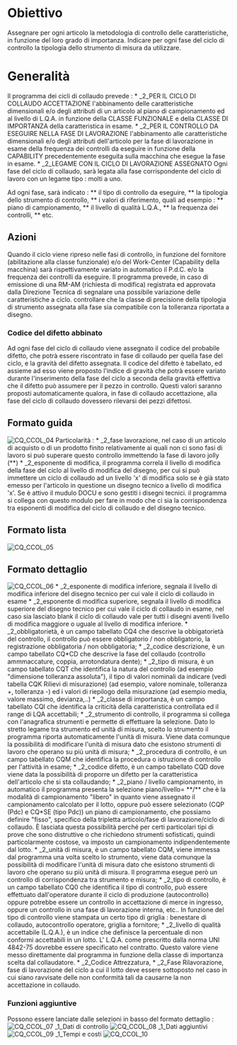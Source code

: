 # Obiettivo
Assegnare per ogni articolo la metodologia di controllo delle caratteristiche, in funzione del loro grado di importanza.
Indicare per ogni fase del ciclo di controllo la tipologia dello strumento di misura da utilizzare.

# Generalità
Il programma dei cicli di collaudo prevede : 
 \* _2_PER IL CICLO DI COLLAUDO ACCETTAZIONE
l'abbinamento delle caratteristiche dimensionali e/o degli attributi di un articolo al piano di campionamento ed al livello di L.Q.A. in funzione della CLASSE FUNZIONALE e della CLASSE DI IMPORTANZA della caratteristica in esame.
 \* _2_PER IL CONTROLLO DA ESEGUIRE NELLA FASE DI LAVORAZIONE
l'abbinamento alle caratteristiche dimensionali e/o degli attributi dell'articolo per la fase di lavorazione in esame della frequenza dei controlli da eseguire in funzione della CAPABILITY precedentemente eseguita sulla macchina che esegue la fase in esame.
 \* _2_LEGAME CON IL CICLO DI LAVORAZIONE ASSEGNATO
Ogni fase del ciclo di collaudo, sarà legata alla fase corrispondente del ciclo di lavoro con un legame tipo :  molti a uno.

Ad ogni fase, sarà indicato : 
 \*\* il tipo di controllo da eseguire,
 \*\* la tipologia dello strumento di controllo,
 \*\* i valori di riferimento, quali ad esempio : 
 \*\* piano di campionamento,
 \*\* il livello di qualità L.Q.A.,
 \*\* la frequenza dei controlli,
 \*\* etc.

## Azioni
Quando il ciclo viene ripreso nelle fasi di controllo, in funzione del fornitore (abilitazione alla classe funzionale) e/o del Work-Center (Capability della macchina) sarà rispettivamente variato in automatico il P.d.C. e/o la frequenza dei controlli da eseguire.
Il programma prevede, in caso di emissione di una RM-AM (richiesta di modifica) registrata ed approvata dalla Direzione Tecnica di segnalare una possibile variazione delle caratteristiche a ciclo. controllare che la classe di precisione della tipologia di strumento assegnata alla fase sia compatibile con la tolleranza riportata a disegno.

### Codice del difetto abbinato
Ad ogni fase del ciclo di collaudo viene assegnato il codice del probabile difetto, che potrà essere riscontrato in fase di collaudo per quella fase del ciclo, e la gravità del difetto assegnata. Il codice del difetto è tabellato, ed assieme ad esso viene proposto l'indice di gravità che potrà essere variato durante l'inserimento della fase del ciclo a seconda della gravità effettiva che il difetto può assumere per il pezzo in controllo.
Questi valori saranno proposti automaticamente qualora, in fase di collaudo accettazione, alla fase del ciclo di collaudo dovessero rilevarsi dei pezzi difettosi.

## Formato guida
![CQ_CCOL_04](https://doc.smeup.com/immagini/MBDOC_OGG-P_CQCM10/CQ_CCOL_04.png)
Particolarità : 
 \* _2_fase lavorazione, nel caso di un articolo di acquisto o di un prodotto finito relativamente ai quali non ci sono fasi di lavoro si può superare questo controllo immettendo la fase di lavoro jolly (\*\*)
 \* _2_esponente di modifica, il programma correla il livello di modifica della fase del ciclo al livello di modifica del disegno, per cui si può immettere  un ciclo di collaudo ad un livello 'x' di modifica solo se è già stato emesso per l'articolo in questione un disegno tecnico a livello di modifica 'x'. Se è attivo il mudulo DOCU e sono gestiti i disegni tecnici. il programma si collega con questo modulo per fare in modo che ci sia la corrispondenza tra esponenti di modifica del ciclo di collaudo e del disegno tecnico.

## Formato lista
![CQ_CCOL_05](https://doc.smeup.com/immagini/MBDOC_OGG-P_CQCM10/CQ_CCOL_05.png)
## Formato dettaglio
![CQ_CCOL_06](https://doc.smeup.com/immagini/MBDOC_OGG-P_CQCM10/CQ_CCOL_06.png)
 \* _2_esponente di modifica inferiore, segnala il livello di modifica inferiore del disegno tecnico per cui vale il  ciclo di collaudo in esame
 \* _2_esponente di modifica superiore, segnala il livello di modifica superiore del disegno tecnico per cui vale il  ciclo di collaudo in esame, nel caso sia lasciato blank il ciclo di collaudo vale per tutti i disegni aventi livello di modifica maggiore o uguale al livello di modifica inferiore.
 \* _2_obbligatorietà, è un campo tabellato CQ4 che descrive la obbigatorietà del controllo, il controllo può essere obbligatorio / non  obbligatorio, la registrazione obbligatoria / non obbligatoria;
 \* _2_codice descrizione,  è un campo tabellato CQ\*CD che descrive la fase del collaudo (controllo ammmaccature, coppia, arrotondatura dente);
 \* _2_tipo di misura, è un campo tabellato CQT che identifica la natura del controllo (ad esempio "dimensione tolleranza assoluta"), il tipo di valori nominali da indicare (vedi tabella CQK Rilievi di misurazione) (ad esempio, valore nominale, tolleranza +, tolleranza -) ed i valori di riepilogo della misurazione (ad esempio media, valore massimo, devianza,..)
 \* _2_classe di importanza, è un campo tabellato CQI che identifica la criticità della caratteristica controllata ed il range di LQA accettabili;
 \* _2_strumento di controllo, il programma si collega con l'anagrafica strumenti e permette di effettuare la selezione. Dato lo stretto legame tra strumento ed unità di misura, scelto lo strumento il programma riporta automaticamente l'unità di misura. Viene data comunque la possibilità di modificare l'unità di misura dato che esistono strumenti di lavoro che operano su più unità di misura;
 \* _2_procedura di controllo, è un campo tabellato CQM che identifica la procedura o istruzione di controllo per l'attività in esame;
 \* _2_codice difetto, è un campo tabellato CQD dove viene data la possibilità di proporre un difetto per la caratteristica dell'articolo che si sta collaudando;
 \* _2_piano / livello campionamento, in automatico il programma presenta la selezione piano/livello= \*\*/\*\* che è la modalità di campionamento "libero" in quanto viene assegnato il campionamento calcolato per il lotto, oppure può essere selezionato (CQP (Pdc) e CQ\*SE (tipo Pdc)) un piano di campionamento, che possiamo definire "fisso", specifico della tripletta articolo/fase di lavorazione/ciclo di collaudo. È lasciata questa possibilità perché  per certi particolari tipi di prove che sono distruttive o che richiedono strumenti sofisticati, quindi particolarmente costose, va imposto un  campionamento indipendentemente dal lotto.
 \* _2_unità di misura, è un campo tabellato CQM,  viene immessa dal programma una volta scelto lo strumento, viene data comunque la possibilità di modificare l'unità di misura dato che esistono strumenti di lavoro che operano su più unità di misura. Il programma esegue però un controllo di corrispondenza tra strumento e misura;
 \* _2_tipo di controllo, è un campo tabellato CQ0 che identifica il tipo di controllo, può essere effettuato dall'operatore durante il ciclo di produzione (autocontrollo) oppure potrebbe essere un controllo in accettazione di merce in ingresso, oppure un controllo in una fase di lavorazione interna, etc.. In funzione del tipo di controllo viene stampata un certo tipo di griglia :  benestare di collaudo, autocontrollo operatore, griglia a fornitore;
 \* _2_livello di qualità accettabile (L.Q.A.), è un indice che definisce la percentuale di non conformi accettabili in un lotto. L' L.Q.A. come prescritto dalla norma  UNI 4842-75 dovrebbe essere specificato nel contratto. Questo valore viene messo direttamente dal programma in funzione della classe di importanza scelta dal collaudatore.
 \* _2_Codice Attrezzatura,
 \* _2_Fase Rilavorazione, fase di lavorazione del ciclo a cui il lotto deve essere sottoposto nel caso in cui siano ravvisate delle non conformità  tali da causarne la non accettazione in collaudo.

### Funzioni aggiuntive
Possono essere lanciate dalle selezioni in basso del formato dettaglio : 
![CQ_CCOL_07](https://doc.smeup.com/immagini/MBDOC_OGG-P_CQCM10/CQ_CCOL_07.png)
_1_Dati di controllo
![CQ_CCOL_08](https://doc.smeup.com/immagini/MBDOC_OGG-P_CQCM10/CQ_CCOL_08.png)
_1_Dati aggiuntivi
![CQ_CCOL_09](https://doc.smeup.com/immagini/MBDOC_OGG-P_CQCM10/CQ_CCOL_09.png)
_1_Tempi e costi
![CQ_CCOL_10](https://doc.smeup.com/immagini/MBDOC_OGG-P_CQCM10/CQ_CCOL_10.png)